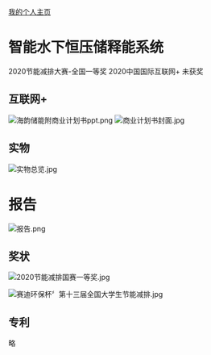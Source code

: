 [我的个人主页](https://xbchub.github.io/)

# 智能水下恒压储释能系统

2020节能减排大赛-全国一等奖
2020中国国际互联网+ 未获奖

## 互联网+

![海韵储能附商业计划书ppt.png](https://i.loli.net/2021/05/21/uBelREkvVHPzhKg.png)
![商业计划书封面.jpg](https://i.loli.net/2021/05/21/2hQEiOrq5JFISeU.jpg)

## 实物

![实物总览.jpg](https://i.loli.net/2021/05/20/bzDgchtlS9o4WHq.jpg)

# 报告

![报告.png](https://i.loli.net/2021/05/20/xKEptHmz1qCJUbG.png)

## 奖状

![2020节能减排国赛一等奖.jpg](https://i.loli.net/2021/05/20/sBLwztnFH4yGpAS.jpg)

![赛迪环保杯〞第十三届全国大学生节能减排.jpg](https://i.loli.net/2021/05/20/2UcsT1mhZ7LPgCJ.jpg)

## 专利

略
